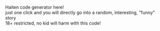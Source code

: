 Haiten code generator here! <br />
just one click and you will directly go into a random, interesting, "funny" story <br />
18+ restricted, no kid will harm with this code!
